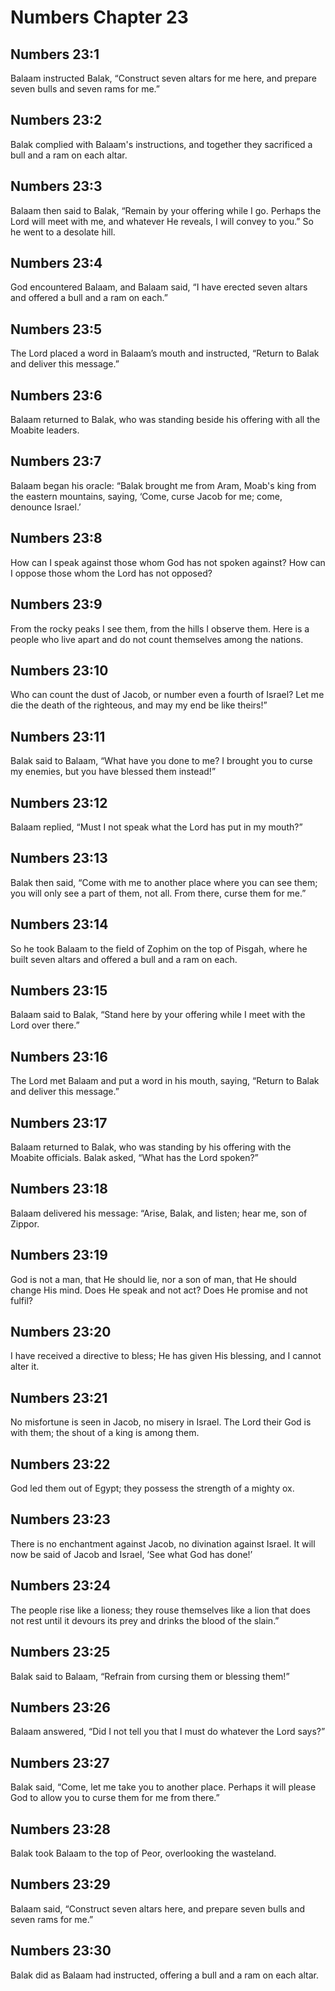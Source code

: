# Numbers Chapter 23

## Numbers 23:1
Balaam instructed Balak, “Construct seven altars for me here, and prepare seven bulls and seven rams for me.”

## Numbers 23:2
Balak complied with Balaam's instructions, and together they sacrificed a bull and a ram on each altar.

## Numbers 23:3
Balaam then said to Balak, “Remain by your offering while I go. Perhaps the Lord will meet with me, and whatever He reveals, I will convey to you.” So he went to a desolate hill.

## Numbers 23:4
God encountered Balaam, and Balaam said, “I have erected seven altars and offered a bull and a ram on each.”

## Numbers 23:5
The Lord placed a word in Balaam’s mouth and instructed, “Return to Balak and deliver this message.”

## Numbers 23:6
Balaam returned to Balak, who was standing beside his offering with all the Moabite leaders.

## Numbers 23:7
Balaam began his oracle: “Balak brought me from Aram, Moab's king from the eastern mountains, saying, ‘Come, curse Jacob for me; come, denounce Israel.’

## Numbers 23:8
How can I speak against those whom God has not spoken against? How can I oppose those whom the Lord has not opposed?

## Numbers 23:9
From the rocky peaks I see them, from the hills I observe them. Here is a people who live apart and do not count themselves among the nations.

## Numbers 23:10
Who can count the dust of Jacob, or number even a fourth of Israel? Let me die the death of the righteous, and may my end be like theirs!”

## Numbers 23:11
Balak said to Balaam, “What have you done to me? I brought you to curse my enemies, but you have blessed them instead!”

## Numbers 23:12
Balaam replied, “Must I not speak what the Lord has put in my mouth?”

## Numbers 23:13
Balak then said, “Come with me to another place where you can see them; you will only see a part of them, not all. From there, curse them for me.”

## Numbers 23:14
So he took Balaam to the field of Zophim on the top of Pisgah, where he built seven altars and offered a bull and a ram on each.

## Numbers 23:15
Balaam said to Balak, “Stand here by your offering while I meet with the Lord over there.”

## Numbers 23:16
The Lord met Balaam and put a word in his mouth, saying, “Return to Balak and deliver this message.”

## Numbers 23:17
Balaam returned to Balak, who was standing by his offering with the Moabite officials. Balak asked, “What has the Lord spoken?”

## Numbers 23:18
Balaam delivered his message: “Arise, Balak, and listen; hear me, son of Zippor.

## Numbers 23:19
God is not a man, that He should lie, nor a son of man, that He should change His mind. Does He speak and not act? Does He promise and not fulfil?

## Numbers 23:20
I have received a directive to bless; He has given His blessing, and I cannot alter it.

## Numbers 23:21
No misfortune is seen in Jacob, no misery in Israel. The Lord their God is with them; the shout of a king is among them.

## Numbers 23:22
God led them out of Egypt; they possess the strength of a mighty ox.

## Numbers 23:23
There is no enchantment against Jacob, no divination against Israel. It will now be said of Jacob and Israel, ‘See what God has done!’

## Numbers 23:24
The people rise like a lioness; they rouse themselves like a lion that does not rest until it devours its prey and drinks the blood of the slain.”

## Numbers 23:25
Balak said to Balaam, “Refrain from cursing them or blessing them!”

## Numbers 23:26
Balaam answered, “Did I not tell you that I must do whatever the Lord says?”

## Numbers 23:27
Balak said, “Come, let me take you to another place. Perhaps it will please God to allow you to curse them for me from there.”

## Numbers 23:28
Balak took Balaam to the top of Peor, overlooking the wasteland.

## Numbers 23:29
Balaam said, “Construct seven altars here, and prepare seven bulls and seven rams for me.”

## Numbers 23:30
Balak did as Balaam had instructed, offering a bull and a ram on each altar.
